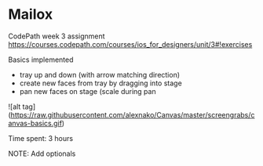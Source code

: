 # Mailox
CodePath week 3 assignment
https://courses.codepath.com/courses/ios_for_designers/unit/3#!exercises

Basics implemented
- tray up and down (with arrow matching direction)
- create new faces from tray by dragging into stage
- pan new faces on stage (scale during pan

![alt tag] (https://raw.githubusercontent.com/alexnako/Canvas/master/screengrabs/canvas-basics.gif)

Time spent: 3 hours

NOTE: Add optionals
